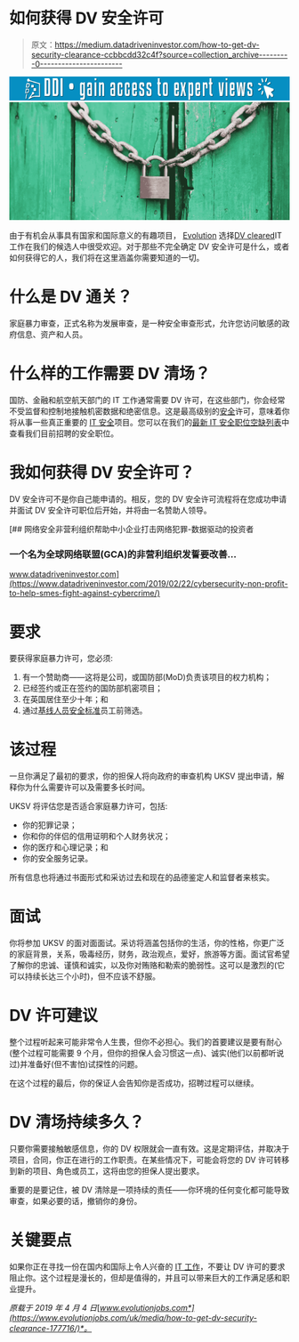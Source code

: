# 如何获得 DV 安全许可

> 原文：<https://medium.datadriveninvestor.com/how-to-get-dv-security-clearance-ccbbcdd32c4f?source=collection_archive---------0----------------------->

[![](img/ae2e03696a1993544476aa924a9723bb.png)](http://www.track.datadriveninvestor.com/1B9E)![](img/568e39fd63949a7480dc479f83b5537f.png)

由于有机会从事具有国家和国际意义的有趣项目， [Evolution](https://www.evolutionjobs.com/uk/) 选择[DV cleared](https://www.evolutionjobs.com/uk/jobs/it-security-defence/)IT 工作在我们的候选人中很受欢迎。对于那些不完全确定 DV 安全许可是什么，或者如何获得它的人，我们将在这里涵盖你需要知道的一切。

# 什么是 DV 通关？

家庭暴力审查，正式名称为发展审查，是一种安全审查形式，允许您访问敏感的政府信息、资产和人员。

# 什么样的工作需要 DV 清场？

国防、金融和航空航天部门的 IT 工作通常需要 DV 许可，在这些部门，你会经常不受监督和控制地接触机密数据和绝密信息。这是最高级别的[安全](https://www.evolutionjobs.com/uk/jobs/it-security-defence/)许可，意味着你将从事一些真正重要的 [IT 安全](https://www.evolutionjobs.com/uk/jobs/it-security-defence/)项目。您可以在我们的[最新 IT 安全职位空缺列表](https://www.evolutionjobs.com/uk/jobs/it-security-defence/)中查看我们目前招聘的安全职位。

# 我如何获得 DV 安全许可？

DV 安全许可不是你自己能申请的。相反，您的 DV 安全许可流程将在您成功申请并面试 DV 安全许可职位后开始，并将由一名赞助人领导。

[](https://www.datadriveninvestor.com/2019/02/22/cybersecurity-non-profit-to-help-smes-fight-against-cybercrime/) [## 网络安全非营利组织帮助中小企业打击网络犯罪-数据驱动的投资者

### 一个名为全球网络联盟(GCA)的非营利组织发誓要改善…

www.datadriveninvestor.com](https://www.datadriveninvestor.com/2019/02/22/cybersecurity-non-profit-to-help-smes-fight-against-cybercrime/) 

# 要求

要获得家庭暴力许可，您必须:

1.  有一个赞助商——这将是公司，或国防部(MoD)负责该项目的权力机构；
2.  已经签约或正在签约的国防部机密项目；
3.  在英国居住至少十年；和
4.  通过[基线人员安全标准](https://www.gov.uk/government/publications/government-baseline-personnel-security-standard)员工前筛选。

# 该过程

一旦你满足了最初的要求，你的担保人将向政府的审查机构 UKSV 提出申请，解释你为什么需要许可以及需要多长时间。

UKSV 将评估您是否适合家庭暴力许可，包括:

*   你的犯罪记录；
*   你和你的伴侣的信用证明和个人财务状况；
*   你的医疗和心理记录；和
*   你的安全服务记录。

所有信息也将通过书面形式和采访过去和现在的品德鉴定人和监督者来核实。

# 面试

你将参加 UKSV 的面对面面试。采访将涵盖包括你的生活，你的性格，你更广泛的家庭背景，关系，吸毒经历，财务，政治观点，爱好，旅游等方面。面试官希望了解你的忠诚、谨慎和诚实，以及你对贿赂和勒索的脆弱性。这可以是激烈的(它可以持续长达三个小时)，但不应该不舒服。

# DV 许可建议

整个过程听起来可能非常令人生畏，但你不必担心。我们的首要建议是要有耐心(整个过程可能需要 9 个月，但你的担保人会习惯这一点)、诚实(他们以前都听说过)并准备好(但不害怕)试探性的问题。

在这个过程的最后，你的保证人会告知你是否成功，招聘过程可以继续。

# DV 清场持续多久？

只要你需要接触敏感信息，你的 DV 权限就会一直有效。这是定期评估，并取决于项目，合同，你正在进行的工作职责。在某些情况下，可能会将您的 DV 许可转移到新的项目、角色或员工，这将由您的担保人提出要求。

重要的是要记住，被 DV 清除是一项持续的责任——你环境的任何变化都可能导致审查，如果必要的话，撤销你的身份。

# 关键要点

如果你正在寻找一份在国内和国际上令人兴奋的 [IT 工作](https://www.evolutionjobs.com/uk/jobs/)，不要让 DV 许可的要求阻止你。这个过程是漫长的，但却是值得的，并且可以带来巨大的工作满足感和职业提升。

*原载于 2019 年 4 月 4 日*[*www.evolutionjobs.com*](https://www.evolutionjobs.com/uk/media/how-to-get-dv-security-clearance-177716/)*。*